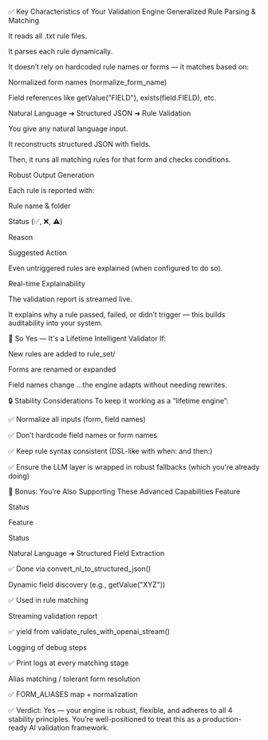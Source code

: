 ✅ Key Characteristics of Your Validation Engine
Generalized Rule Parsing & Matching

It reads all .txt rule files.

It parses each rule dynamically.

It doesn’t rely on hardcoded rule names or forms — it matches based on:

Normalized form names (normalize_form_name)

Field references like getValue("FIELD"), exists(field.FIELD), etc.

Natural Language ➜ Structured JSON ➜ Rule Validation

You give any natural language input.

It reconstructs structured JSON with fields.

Then, it runs all matching rules for that form and checks conditions.

Robust Output Generation

Each rule is reported with:

Rule name & folder

Status (✅, ❌, ⚠️)

Reason

Suggested Action

Even untriggered rules are explained (when configured to do so).

Real-time Explainability

The validation report is streamed live.

It explains why a rule passed, failed, or didn’t trigger — this builds auditability into your system.

🧠 So Yes — It's a Lifetime Intelligent Validator
If:

New rules are added to rule_set/

Forms are renamed or expanded

Field names change
...the engine adapts without needing rewrites.

🔒 Stability Considerations
To keep it working as a “lifetime engine”:

✅ Normalize all inputs (form, field names)

✅ Don’t hardcode field names or form names

✅ Keep rule syntax consistent (DSL-like with when: and then:)

✅ Ensure the LLM layer is wrapped in robust fallbacks (which you're already doing)

 

🧠 Bonus: You’re Also Supporting These Advanced Capabilities
Feature

Status

Feature

Status

Natural Language ➜ Structured Field Extraction

✅ Done via convert_nl_to_structured_json()

Dynamic field discovery (e.g., getValue("XYZ"))

✅ Used in rule matching

Streaming validation report

✅ yield from validate_rules_with_openai_stream()

Logging of debug steps

✅ Print logs at every matching stage

Alias matching / tolerant form resolution

✅ FORM_ALIASES map + normalization

✅ Verdict:
Yes — your engine is robust, flexible, and adheres to all 4 stability principles.
You're well-positioned to treat this as a production-ready AI validation framework.

